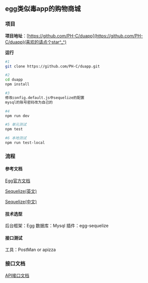 ## egg类似毒app的购物商城


### 项目
**项目地址**：[https://github.com/PH-C/duapp](https://github.com/PH-C/duapp)(喜欢的请点个star^_^)

**运行**

``` bash
#1
git clone https://github.com/PH-C/duapp.git

#2 
cd duapp
npm install

#3
修改config.default.js中sequelize的配置
mysql的账号密码改为自己的

#4
npm run dev

#5 单元测试
npm test

#6 本地测试
npm run test-local
```
### 流程

#### 参考文档
[Egg官方文档](eggjs.org/zh-cn/intro/)

[Sequelize(英文)](http://docs.sequelizejs.com/manual/installation/getting-started.html)

[Sequelize(中文)](https://github.com/demopark/sequelize-docs-Zh-CN)

#### 技术选型

后台框架：Egg
数据库：Mysql
插件：egg-sequelize
#### 接口测试

工具：PostMan or apizza


### 接口文档

[API接口文档](https://apizza.net/pro/#/project/b33052d4717b26b62c337570e40da50a/browse)
